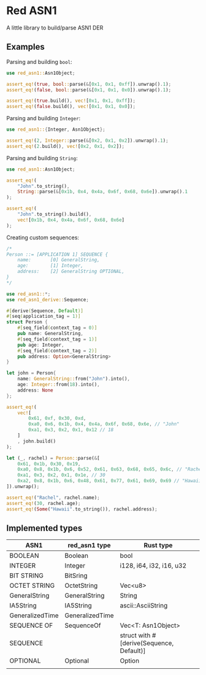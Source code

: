 <!-- cargo-sync-readme start -->

# Red ASN1
A little library to build/parse ASN1 DER

## Examples
Parsing and building `bool`:
```rust
use red_asn1::Asn1Object;

assert_eq!(true, bool::parse(&[0x1, 0x1, 0xff]).unwrap().1);
assert_eq!(false, bool::parse(&[0x1, 0x1, 0x0]).unwrap().1);

assert_eq!(true.build(), vec![0x1, 0x1, 0xff]);
assert_eq!(false.build(), vec![0x1, 0x1, 0x0]);
```


Parsing and building `Integer`:
```rust
use red_asn1::{Integer, Asn1Object};

assert_eq!(2, Integer::parse(&[0x2, 0x1, 0x2]).unwrap().1);
assert_eq!(2.build(), vec![0x2, 0x1, 0x2]);
```

Parsing and building `String`:
```rust
use red_asn1::Asn1Object;

assert_eq!(
    "John".to_string(), 
    String::parse(&[0x1b, 0x4, 0x4a, 0x6f, 0x68, 0x6e]).unwrap().1
);

assert_eq!(
    "John".to_string().build(), 
    vec![0x1b, 0x4, 0x4a, 0x6f, 0x68, 0x6e]
);
```


Creating custom sequences:

```rust
/*
Person ::= [APPLICATION 1] SEQUENCE {
    name:       [0] GeneralString,
    age:        [1] Integer,
    address:    [2] GeneralString OPTIONAL,
}
*/

use red_asn1::*;
use red_asn1_derive::Sequence;

#[derive(Sequence, Default)]
#[seq(application_tag = 1)]
struct Person {
    #[seq_field(context_tag = 0)]
    pub name: GeneralString,
    #[seq_field(context_tag = 1)]
    pub age: Integer,
    #[seq_field(context_tag = 2)]
    pub address: Option<GeneralString>
}

let john = Person{
    name: GeneralString::from("John").into(),
    age: Integer::from(18).into(),
    address: None
};

assert_eq!(
    vec![
        0x61, 0xf, 0x30, 0xd,
        0xa0, 0x6, 0x1b, 0x4, 0x4a, 0x6f, 0x68, 0x6e, // "John"
        0xa1, 0x3, 0x2, 0x1, 0x12 // 18
    ]
    , john.build()
);

let (_, rachel) = Person::parse(&[
    0x61, 0x1b, 0x30, 0x19,
    0xa0, 0x8, 0x1b, 0x6, 0x52, 0x61, 0x63, 0x68, 0x65, 0x6c, // "Rachel"
    0xa1, 0x3, 0x2, 0x1, 0x1e, // 30
    0xa2, 0x8, 0x1b, 0x6, 0x48, 0x61, 0x77, 0x61, 0x69, 0x69 // "Hawaii"
]).unwrap();

assert_eq!("Rachel", rachel.name);
assert_eq!(30, rachel.age);
assert_eq!(Some("Hawaii".to_string()), rachel.address);

```

## Implemented types

| ASN1            | red_asn1 type   | Rust type                                |
|-----------------|-----------------|------------------------------------------|
| BOOLEAN         | Boolean         | bool                                     |
| INTEGER         | Integer         | i128, i64, i32, i16, u32                 |
| BIT STRING      | BitSring        |                                          |
| OCTET STRING    | OctetString     | Vec\<u8\>                                |
| GeneralString   | GeneralString   | String                                   |
| IA5String       | IA5String       | ascii::AsciiString                       |
| GeneralizedTime | GeneralizedTime |                                          |
| SEQUENCE OF     | SequenceOf      | Vec<T: Asn1Object>                       |
| SEQUENCE        |                 | struct with #[derive(Sequence, Default)] |
| OPTIONAL        | Optional        | Option                                   |
|                 |                 |                                          |

<!-- cargo-sync-readme end -->
